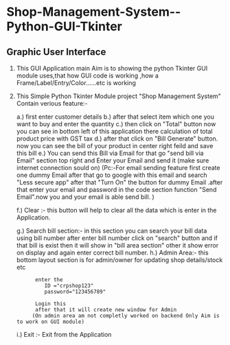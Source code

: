 # Shop-Management-System--Python-GUI-Tkinter
## Graphic User Interface

1. This GUI Application main Aim is to showing the python Tkinter GUI module
   uses,that how GUI code is working ,how a Frame/Label/Entry/Color......etc is working

2. This Simple Python Tkinter Module project "Shop Management System" Contain verious feature:-

	a.) first enter customer details
	b.) after that select item which one you want to buy and enter the quantity
	c.) then click on "Total" button now you can see in bottom left of this application
	    there calculation of total product price with GST tax
	d.) after that click on "Bill Generate" button. now you can see the bill of your
	    product in center right feild and save this bill
	e.) You can send this Bill via Email for that go "send bill via Email" section 
	    top right  and Enter your Email and send it (make sure internet connection
	    sould on)
	    (Pc:-For email sending feature first create one dummy Email after that
		go to google with this email and search "Less secure app" after that
		"Turn On" the button for dummy Email .after that enter your email and password
		  in the code section function "Send Email".now you and your email is able send bill. )
	
	f.) Clear :- this button will help to clear all the data which is enter in the Application.

	g.) Search bill section:- in this section you can search your bill data using bill number
			  	  after enter bill number click on "search" button and if that bill
				  is exist then it will show in "bill area section" other it show error on 
				  display and again enter correct bill number.
	h.) Admin Area:- this bottom layout section is for admin/owner for updating shop details/stock etc
	
			 enter the 
				ID ="crpshop123"
				password="123456789"
		
			 Login this
			 after that it will create new window for Admin
			(On admin area am not completly worked on backend Only Aim is to work on GUI module)
	
	i.) Exit :- Exit from the Application

	
	
